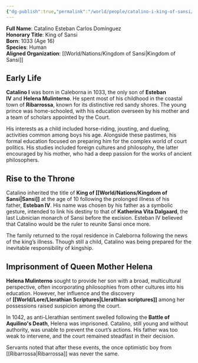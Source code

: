 ```yaml
---
{"dg-publish":true,"permalink":"/world/people/catalino-i-king-of-sansi/"}
---
```


**Full Name**: Catalino Esteban Carlos Domínguez  
**Honorary Title**: King of Sansi  
**Born**: 1033 (Age 16)  
**Species**: Human  
**Aligned Organization**: [[World/Nations/Kingdom of Sansi\|Kingdom of Sansi]]

## Early Life

**Catalino I** was born in Caleborna in 1033, the only son of **Esteban IV** and **Helena Mulinterno**. He spent most of his childhood in the coastal town of **Ribarrossa**, known for its distinctive red sandy shores. The young prince was home-schooled, with his education overseen by his mother and a team of scholars appointed by the Court.

His interests as a child included horse-riding, jousting, and dueling, activities common among boys his age. Alongside these pastimes, his formal education focused on preparing him for the complex world of court politics. His studies included foreign cultures and philosophy, the latter encouraged by his mother, who had a deep passion for the works of ancient philosophers.
## Rise to the Throne

Catalino inherited the title of **King of [[World/Nations/Kingdom of Sansi\|Sansi]]** at the age of 10 following the prolonged illness of his father, **Esteban IV**. His name was chosen by his father as a symbolic gesture, intended to link his destiny to that of **Katherina Vita Dalgaard**, the last Lubnician monarch of Sansi before the excision. Esteban IV believed that Catalino would be the ruler to reunite Sansi once more.

The family returned to the royal residence in Caleborna following the news of the king’s illness. Though still a child, Catalino was being prepared for the inevitable responsibility of kingship.
## Imprisonment of Queen Mother Helena

**Helena Mulinterno** sought to provide her son with a broad, multicultural perspective, often incorporating philosophies from other cultures into his education. However, her influence and the discovery of **[[World/Lore/Llerathian Scriptures\|Llerathian scriptures]]** among her possessions raised suspicion among the court.

In 1042, as anti-Llerathian sentiment swelled following the **Battle of Aquilino's Death**, Helena was imprisoned. Catalino, still young and without authority, was unable to prevent the court’s actions. His father was too weak to intervene, and the court remained steadfast in their decision.

Servants noted that after these events, the once optimistic boy from [[Ribarrossa\|Ribarrossa]] was never the same.